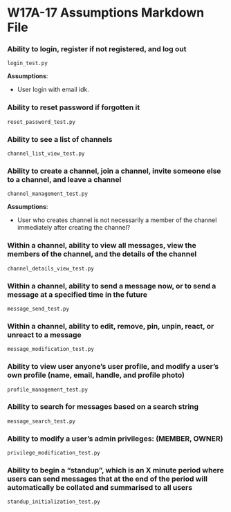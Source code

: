 # W17A-17 Assumptions Markdown File
### Ability to login, register if not registered, and log out
```
login_test.py
```
**Assumptions**:
- User login with email idk.

### Ability to reset password if forgotten it
```
reset_password_test.py
```
### Ability to see a list of channels
```
channel_list_view_test.py
```
### Ability to create a channel, join a channel, invite someone else to a channel, and leave a channel
```
channel_management_test.py
```
**Assumptions**:
- User who creates channel is not necessarily a member of the channel immediately after creating the channel?

### Within a channel, ability to view all messages, view the members of the channel, and the details of the channel
``` 
channel_details_view_test.py
```
### Within a channel, ability to send a message now, or to send a message at a specified time in the future
```
message_send_test.py
```
### Within a channel, ability to edit, remove, pin, unpin, react, or unreact to a message
```
message_modification_test.py
```
### Ability to view user anyone’s user profile, and modify a user’s own profile (name, email, handle, and profile photo)
```
profile_management_test.py
```
### Ability to search for messages based on a search string
```
message_search_test.py
```
### Ability to modify a user’s admin privileges: (MEMBER, OWNER)
```
privilege_modification_test.py
```
### Ability to begin a “standup”, which is an X minute period where users can send messages that at the end of the period will automatically be collated and summarised to all users
```
standup_initialization_test.py
```
